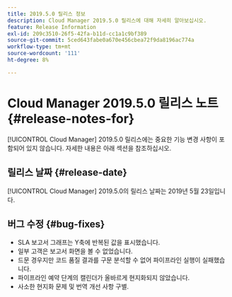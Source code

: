 ```yaml
---
title: 2019.5.0 릴리스 정보
description: Cloud Manager 2019.5.0 릴리스에 대해 자세히 알아보십시오.
feature: Release Information
exl-id: 209c3510-26f5-42fa-b11d-cc1a1c9bf389
source-git-commit: 5ced643fabe0a670e456cbea72f9da8196ac774a
workflow-type: tm+mt
source-wordcount: '111'
ht-degree: 8%

---
```


# Cloud Manager 2019.5.0 릴리스 노트 {#release-notes-for}

[!UICONTROL Cloud Manager] 2019.5.0 릴리스에는 중요한 기능 변경 사항이 포함되어 있지 않습니다. 자세한 내용은 아래 섹션을 참조하십시오.

## 릴리스 날짜 {#release-date}

[!UICONTROL Cloud Manager] 2019.5.0의 릴리스 날짜는 2019년 5월 23일입니다.


## 버그 수정 {#bug-fixes}

* SLA 보고서 그래프는 Y축에 반복된 값을 표시했습니다.
* 일부 고객은 보고서 화면을 볼 수 없었습니다.
* 드문 경우지만 코드 품질 결과를 구문 분석할 수 없어 파이프라인 실행이 실패했습니다.
* 파이프라인 예약 단계의 캘린더가 올바르게 현지화되지 않았습니다.
* 사소한 현지화 문제 및 번역 개선 사항 구별.
